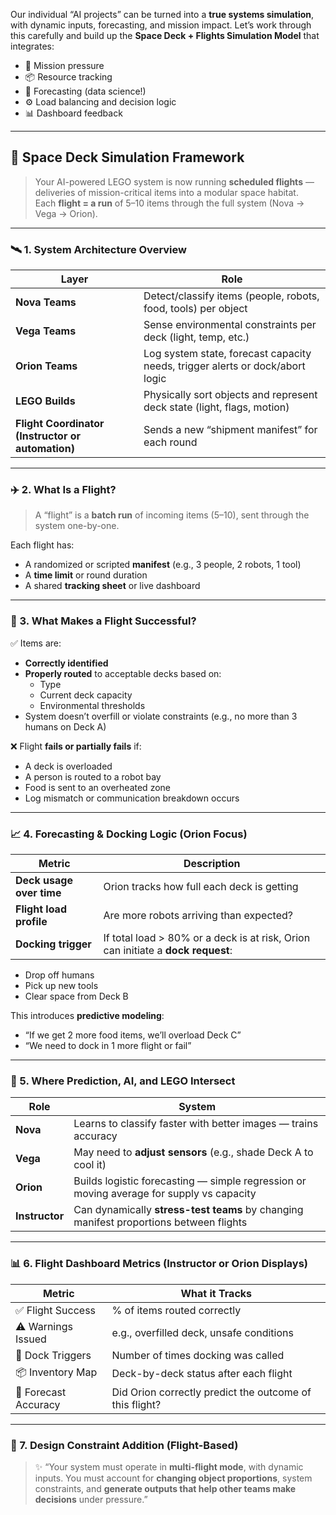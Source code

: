 Our individual “AI projects” can be turned into a **true systems simulation**, with dynamic inputs, forecasting, and mission impact. Let’s work through this carefully and build up the **Space Deck + Flights Simulation Model** that integrates:

- 🎯 Mission pressure  
- 📦 Resource tracking  
- 🧠 Forecasting (data science!)  
- ⚙️ Load balancing and decision logic  
- 📊 Dashboard feedback

---

## 🚀 **Space Deck Simulation Framework**

> Your AI-powered LEGO system is now running **scheduled flights** — deliveries of mission-critical items into a modular space habitat.  
Each **flight = a run** of 5–10 items through the full system (Nova → Vega → Orion).

---

### 🛰️ 1. **System Architecture Overview**

| Layer | Role |
|-------|------|
| **Nova Teams** | Detect/classify items (people, robots, food, tools) per object |
| **Vega Teams** | Sense environmental constraints per deck (light, temp, etc.) |
| **Orion Teams** | Log system state, forecast capacity needs, trigger alerts or dock/abort logic |
| **LEGO Builds** | Physically sort objects and represent deck state (light, flags, motion) |
| **Flight Coordinator (Instructor or automation)** | Sends a new “shipment manifest” for each round

---

### ✈️ 2. **What Is a Flight?**

> A “flight” is a **batch run** of incoming items (5–10), sent through the system one-by-one.

Each flight has:
- A randomized or scripted **manifest** (e.g., 3 people, 2 robots, 1 tool)
- A **time limit** or round duration
- A shared **tracking sheet** or live dashboard

---

### 🔄 3. **What Makes a Flight Successful?**

✅ Items are:
- **Correctly identified**
- **Properly routed** to acceptable decks based on:
  - Type
  - Current deck capacity
  - Environmental thresholds
- System doesn’t overfill or violate constraints (e.g., no more than 3 humans on Deck A)

❌ Flight **fails or partially fails** if:
- A deck is overloaded
- A person is routed to a robot bay
- Food is sent to an overheated zone
- Log mismatch or communication breakdown occurs

---

### 📈 4. **Forecasting & Docking Logic (Orion Focus)**

| Metric | Description |
|--------|-------------|
| **Deck usage over time** | Orion tracks how full each deck is getting |
| **Flight load profile** | Are more robots arriving than expected? |
| **Docking trigger** | If total load > 80% or a deck is at risk, Orion can initiate a **dock request**:  
  - Drop off humans  
  - Pick up new tools  
  - Clear space from Deck B

This introduces **predictive modeling**:
- “If we get 2 more food items, we’ll overload Deck C”
- “We need to dock in 1 more flight or fail”

---

### 🧩 5. **Where Prediction, AI, and LEGO Intersect**

| Role | System |
|------|--------|
| **Nova** | Learns to classify faster with better images — trains accuracy |
| **Vega** | May need to **adjust sensors** (e.g., shade Deck A to cool it) |
| **Orion** | Builds logistic forecasting — simple regression or moving average for supply vs capacity |
| **Instructor** | Can dynamically **stress-test teams** by changing manifest proportions between flights

---

### 📊 6. **Flight Dashboard Metrics (Instructor or Orion Displays)**

| Metric | What it Tracks |
|--------|----------------|
| ✅ Flight Success | % of items routed correctly |
| ⚠️ Warnings Issued | e.g., overfilled deck, unsafe conditions |
| 🚀 Dock Triggers | Number of times docking was called |
| 📦 Inventory Map | Deck-by-deck status after each flight |
| 🧠 Forecast Accuracy | Did Orion correctly predict the outcome of this flight?

---

### 🧠 7. **Design Constraint Addition (Flight-Based)**

> ✨ “Your system must operate in **multi-flight mode**, with dynamic inputs. You must account for **changing object proportions**, system constraints, and **generate outputs that help other teams make decisions** under pressure.”

